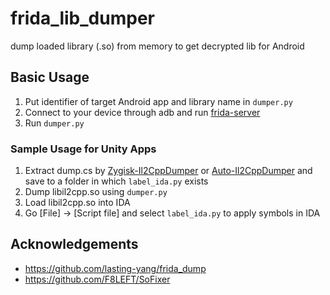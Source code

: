 # frida_lib_dumper
dump loaded library (.so) from memory to get decrypted lib for Android

## Basic Usage
1. Put identifier of target Android app and library name in ``dumper.py``
2. Connect to your device through adb and run [frida-server](https://github.com/frida/frida/releases)
3. Run ``dumper.py``

### Sample Usage for Unity Apps
1. Extract dump.cs by [Zygisk-Il2CppDumper](https://github.com/Perfare/Zygisk-Il2CppDumper) or [Auto-Il2CppDumper](https://github.com/AndnixSH/Auto-Il2cppDumper) and save to a folder in which ``label_ida.py`` exists
2. Dump libil2cpp.so using ``dumper.py``
3. Load libil2cpp.so into IDA
4. Go [File] → [Script file] and select ``label_ida.py`` to apply symbols in IDA

## Acknowledgements
- https://github.com/lasting-yang/frida_dump
- https://github.com/F8LEFT/SoFixer

